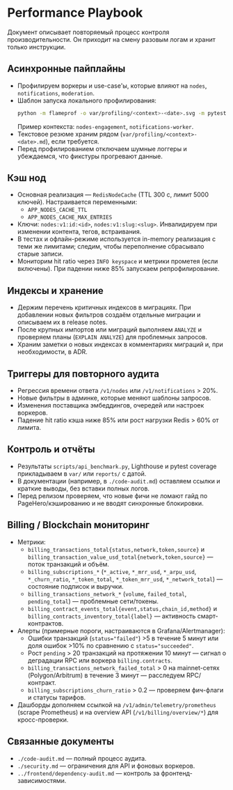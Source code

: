 ﻿# Performance Playbook

Документ описывает повторяемый процесс контроля производительности. Он приходит на смену разовым логам и хранит только инструкции.

## Асинхронные пайплайны
- Профилируем воркеры и use-case'ы, которые влияют на `nodes`, `notifications`, `moderation`.
- Шаблон запуска локального профилирования:
  ```bash
  python -m flameprof -o var/profiling/<context>-<date>.svg -m pytest -- <module>::<test> -q
  ```
  Пример контекста: `nodes-engagement`, `notifications-worker`.
- Текстовое резюме храним рядом (`var/profiling/<context>-<date>.md`), если требуется.
- Перед профилированием отключаем шумные логгеры и убеждаемся, что фикстуры прогревают данные.

## Кэш нод
- Основная реализация — `RedisNodeCache` (TTL 300 с, лимит 5000 ключей). Настраивается переменными:
  - `APP_NODES_CACHE_TTL`
  - `APP_NODES_CACHE_MAX_ENTRIES`
- Ключи: `nodes:v1:id:<id>`, `nodes:v1:slug:<slug>`. Инвалидируем при изменении контента, тегов, встраивания.
- В тестах и офлайн-режиме используется in-memory реализация с теми же лимитами; следим, чтобы переполнение сбрасывало старые записи.
- Мониторим hit ratio через `INFO keyspace` и метрики прометея (если включены). При падении ниже 85% запускаем репрофилирование.

## Индексы и хранение
- Держим перечень критичных индексов в миграциях. При добавлении новых фильтров создаём отдельные миграции и описываем их в release notes.
- После крупных импортов или миграций выполняем `ANALYZE` и проверяем планы (`EXPLAIN ANALYZE`) для проблемных запросов.
- Храним заметки о новых индексах в комментариях миграций и, при необходимости, в ADR.

## Триггеры для повторного аудита
- Регрессия времени ответа `/v1/nodes` или `/v1/notifications` > 20%.
- Новые фильтры в админке, которые меняют шаблоны запросов.
- Изменения поставщика эмбеддингов, очередей или настроек воркеров.
- Падение hit ratio кэша ниже 85% или рост нагрузки Redis > 60% от лимита.

## Контроль и отчёты
- Результаты `scripts/api_benchmark.py`, Lighthouse и pytest coverage прикладываем в `var/` или `reports/` с датой.
- В документации (например, в `./code-audit.md`) оставляем ссылки и краткие выводы, без вставки полных логов.
- Перед релизом проверяем, что новые фичи не ломают гайд по PageHero/кэшированию и не вводят синхронные блокировки.

## Billing / Blockchain мониторинг
- Метрики:
  - `billing_transactions_total{status,network,token,source}` и `billing_transaction_value_usd_total{network,token,source}` — поток транзакций и объём.
  - `billing_subscriptions_*` (`*_active`, `*_mrr_usd`, `*_arpu_usd`, `*_churn_ratio`, `*_token_total`, `*_token_mrr_usd`, `*_network_total`) — состояние подписок и выручки.
  - `billing_transactions_network_*` (`volume`, `failed_total`, `pending_total`) — проблемные сети/токены.
  - `billing_contract_events_total{event,status,chain_id,method}` и `billing_contracts_inventory_total{label}` — активность смарт-контрактов.
- Алерты (примерные пороги, настраиваются в Grafana/Alertmanager):
  - Ошибки транзакций (`status="failed"`) >5 в течение 5 минут или доля ошибок >10% по сравнению с `status="succeeded"`.
  - Рост `pending` > 20 транзакций на протяжении 10 минут — сигнал о деградации RPC или воркера `billing.contracts`.
  - `billing_transactions_network_failed_total` > 0 на mainnet-сетях (Polygon/Arbitrum) в течение 3 минут — расследуем RPC/контракт.
  - `billing_subscriptions_churn_ratio` > 0.2 — проверяем фич-флаги и статусы тарифов.
- Дашборды дополняем ссылкой на `/v1/admin/telemetry/prometheus` (scrape Prometheus) и на overview API (`/v1/billing/overview/*`) для кросс-проверки.

## Связанные документы
- `./code-audit.md` — полный процесс аудита.
- `./security.md` — ограничения для API и фоновых воркеров.
- `../frontend/dependency-audit.md` — контроль за фронтенд-зависимостями.
